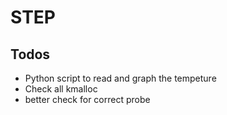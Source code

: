 # STEP
## Todos  
- Python script to read and graph the tempeture
- Check all kmalloc
- better check for correct probe
